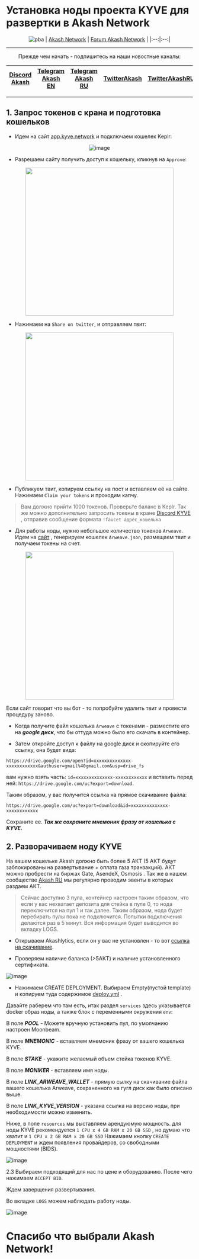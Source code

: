 # Установка ноды проекта KYVE для развертки в Akash Network
<div align="center">

![pba](https://user-images.githubusercontent.com/23629420/163564929-166f6a01-a6e2-4412-a4e9-40e54c821f05.png)
| [Akash Network](https://akash.network/) | [Forum Akash Network](https://forum.akash.network/) | 
|:--:|:--:|
___
Прежде чем начать - подпишитесь на наши новостные каналы:

| [Discord Akash](https://discord.gg/3SNdg3BS) | [Telegram Akash EN](https://t.me/AkashNW) | [Telegram Akash RU](https://t.me/akash_ru) | [TwitterAkash](https://twitter.com/akashnet_) | [TwitterAkashRU](https://twitter.com/akash_ru) |
|:--:|:--:|:--:|:--:|:--:|
</div>

___

## 1. Запрос токенов с крана и подготовка кошельков

* Идем на сайт  [app.kyve.network](https://app.kyve.network/) и подключаем кошелек Keplr:

<div align="center">
  
![image](https://user-images.githubusercontent.com/23629420/165317069-2a67123c-4279-4ba0-ab4d-78bd3dbba0b0.png)
  
</div>

* Разрешаем сайту получить доступ к кошельку, кликнув на ```Approve```:

<div align="center">
  
<img src="https://user-images.githubusercontent.com/23629420/165317229-da078b94-d0d6-4f3c-93be-9e7de053db44.png" height="400"/>
  
</div>

* Нажимаем на ```Share on twitter```, и отправляем твит:

<div align="center">
  
<img src="https://user-images.githubusercontent.com/23629420/165320398-c8e626ea-922f-4b4b-bfc6-cc012ddf6b5f.png" height="400"/>

  </div>
  
* Публикуем твит, копируем ссылку на пост и вставляем её на сайте. Нажимаем ```Claim your tokens``` и проходим капчу. 

>Вам должно прийти 1000 токенов. Проверьте баланс в Keplr. Так же можно дополнительно запросить токены в кране [Discord KYVE](https://discord.gg/cfG42HHd) , отправив сообщение формата ```!faucet адрес_кошелька```

* Для работы ноды, нужно небольшое количество токенов ```Arweave```. Идем на [сайт](https://faucet.arweave.net/) , генерируем кошелек ```Arweave.json```, размещаем твит и получаем токены на счет. 

<div align="center">
  
<img src="https://user-images.githubusercontent.com/23629420/165384628-0fd7650d-cb0e-447a-8874-be640816a8bd.png" height="400"/>

</div>

Если сайт говорит что вы бот - то попробуйте удалить твит и провести процедуру заново.
* Когда получите файл кошелька ```Arweave``` с токенами - разместите его на ***google диск***, что бы оттуда можно было его скачать в контейнер. 

* Затем откройте доступ к файлу на google диск и скопируйте его ссылку, она будет вида:

```https://drive.google.com/open?id=xxxxxxxxxxxxxx-xxxxxxxxxxxx&authuser=gmail%40gmail.com&usp=drive_fs```

 вам нужно взять часть: ```id=xxxxxxxxxxxxxx-xxxxxxxxxxxx``` и вставить перед ней: ```https://drive.google.com/uc?export=download```. 
 
Таким образом, у вас получится ссылка на прямое скачивание файла:

```https://drive.google.com/uc?export=download&id=xxxxxxxxxxxxxx-xxxxxxxxxxxx```

Сохраните ее.
***Так же сохраните мнемоник фразу от кошелька с KYVE.***

## 2. Разворачиваем ноду KYVE
На вашем кошельке Akash должно быть более 5 АКТ (5 АКТ будут заблокированы на развертывание + оплата газа транзакций). АКТ можно пробрести на биржах Gate, AsendeX, Osmosis . Так же в нашем сообществе [Akash RU](https://t.me/akash_ru) мы регулярно проводим эвенты в которых раздаем АКТ.
>Сейчас доступно 3 пула, контейнер настроен таким образом, что если у вас нехватает депозита для стейка в пуле 0, то нода переключится на пул 1 и так далее. Таким образом, нода будет перебирать пулы пока не подключится. Попытки подключения делаются раз в 5 минут. Вся информация будет выводится во вкладку LOGS.  

* Открываем Akashlytics, если он у вас не установлен - то вот [ссылка на скачивание](https://www.akashlytics.com/deploy).

* Проверяем наличие баланса (>5АКТ) и наличие установленного сертификата.

![image](https://user-images.githubusercontent.com/23629420/165339432-6f053e43-4fa2-4429-8eb7-d2fc66f47c70.png)

* Нажимаем CREATE DEPLOYMENT. Выбираем Empty(пустой template) и копируем туда содержимое [deploy.yml](https://github.com/Dimokus88/kyve/edit/main/deploy.yml) .

Давайте раберем что там есть, итак раздел ```services``` здесь указывается docker образ ноды, а также блок с переменными окружения ```env```:

В поле ***POOL*** - Можете вручную установить пул, по умолчанию настроен Moonbeam.

В поле ***MNEMONIС*** - вставляем мнемоник фразу от вашего кошелька KYVE.

В поле ***STAKE*** - укажите желаемый объем стейка токенов KYVE.

В поле ***MONIKER*** - вставляем имя ноды.

В поле ***LINK_ARWEAVE_WALLET*** - прямую сылку на скачивание файла вашего кошелька Arweave, сохраненного на гугл диск как было описано выше.

В поле ***LINK_KYVE_VERSION*** - указана ссылка на версию ноды, при необходимости можно изменить.

Ниже, в поле ```resources``` мы выставляем арендуюмую мощность. для ноды KYVE рекомендуется ```1 CPU x 4 GB RAM x 20 GB SSD``` , но думаю что хватит и ```1 CPU x 2 GB RAM x 20 GB SSD```
Нажимаем кнопку ```CREATE DEPLOYMENT``` и ждем появления провайдеров, со свободными мощностями (BIDS).

![image](https://user-images.githubusercontent.com/23629420/165608527-da85c84e-edcc-4b15-8843-441d3e76dcb6.png)


2.3 Выбираем подходящий для нас по цене и оборудованию. После чего нажимаем ```ACCEPT BID```.

Ждем заверщения развертывания.

Во вкладке ```LOGS``` можем наблюдать работу ноды.

![image](https://user-images.githubusercontent.com/23629420/165610306-76798d16-9b5b-48fa-b546-2b7cc69d3f27.png)



# Спасибо что выбрали Akash Network!
